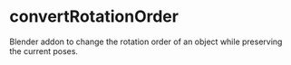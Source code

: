# convertRotationOrder
Blender addon to change the rotation order of an object while preserving the current poses.
